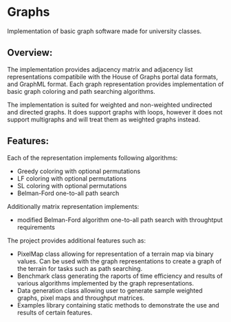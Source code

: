 # Graphs
Implementation of basic graph software made for university classes.

Overview:
-------------------------------------------------------------
The implementation provides adjacency matrix and adjacency list representations compatibile with the House of Graphs portal data formats, and GraphML format.
Each graph representation provides implementation of basic graph coloring and path searching algorithms. 

The implementation is suited for weighted and non-weighted undirected and directed graphs. It does support graphs with loops, however it does not support multigraphs and will treat them as weighted graphs instead.

Features:
-------------------------------------------------------------
Each of the representation implements following algorithms:
- Greedy coloring with optional permutations
- LF coloring with optional permutations
- SL coloring with optional permutations
- Belman-Ford one-to-all path search

Additionally matrix representation implements:
- modified Belman-Ford algorithm one-to-all path search with throughtput requirements

The project provides additional features such as:
- PixelMap class allowing for representation of a terrain map via binary values. Can be used with the graph representations to create a graph of the terrain for tasks such as path searching.
- Benchmark class generating the raports of time efficiency and results of various algorithms implemented by the graph representations.
- Data generation class allowing user to generate sample weighted graphs, pixel maps and throughput matrices.
- Examples library containing static methods to demonstrate the use and results of certain features.

